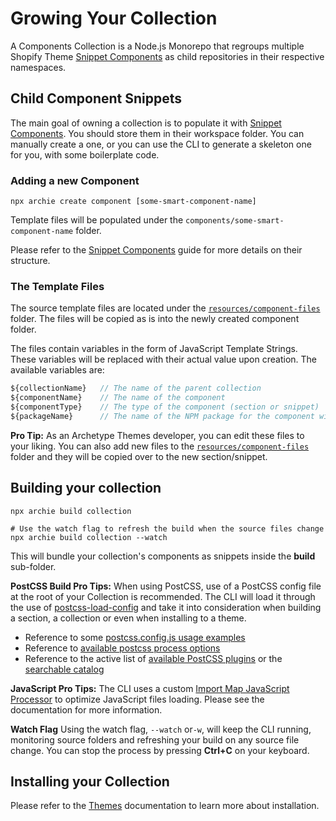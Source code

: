 # Growing Your Collection

A Components Collection is a Node.js Monorepo that regroups multiple Shopify
Theme [Snippet Components](Snippet-Components.md) as child repositories in their respective namespaces.

## Child Component Snippets

The main goal of owning a collection is to populate it with [Snippet Components](Snippet-Components.md). You should
store them in their workspace folder. You can manually create a one, or you can use the CLI to generate a skeleton one
for you, with some boilerplate code.

### Adding a new Component

```shell
npx archie create component [some-smart-component-name]
```

Template files will be populated under the `components/some-smart-component-name` folder.

Please refer to the [Snippet Components](Snippet-Components.md) guide for more details on their structure.

### The Template Files

The source template files are located under the [``resources/component-files``](../resources/component-files) folder.
The files will be copied as is into the newly created component folder.

The files contain variables in the form of JavaScript Template Strings. These variables will be replaced with their
actual value upon creation. The available variables are:

````javascript
${collectionName}   // The name of the parent collection
${componentName}    // The name of the component
${componentType}    // The type of the component (section or snippet)
${packageName}      // The name of the NPM package for the component with scope
````

**Pro Tip:** As an Archetype Themes developer, you can edit these files to your liking. You can also add new files to
the
[``resources/component-files``](../resources/component-files) folder and they will be copied over to the new
section/snippet.

## Building your collection

```shell
npx archie build collection

# Use the watch flag to refresh the build when the source files change
npx archie build collection --watch
```

This will bundle your collection's components as snippets inside the **build** sub-folder.

**PostCSS Build Pro Tips:**
When using PostCSS, use of a PostCSS config file at the root of your Collection is recommended. The CLI will load it
through the use of [postcss-load-config](https://www.npmjs.com/package/postcss-load-config) and take it into
consideration when building a section, a collection or even when installing to a theme.

- Reference to some [postcss.config.js usage examples](https://github.com/postcss/postcss#usage)
- Reference to [available postcss process options](https://postcss.org/api/#processoptions)
- Reference to the active list
  of [available PostCSS plugins](https://github.com/postcss/postcss/blob/main/docs/plugins.md) or
  the [searchable catalog](https://www.postcss.parts/)

**JavaScript Pro Tips:**
The CLI uses a custom [Import Map JavaScript Processor](Import-Map-JS-Processor.md) to optimize JavaScript files
loading. Please see the documentation for more information.

**Watch Flag**
Using the watch flag, `--watch` or`-w`, will keep the CLI running, monitoring source folders and refreshing your build
on any source file change. You can stop the process by pressing **Ctrl+C** on your keyboard.

## Installing your Collection

Please refer to the [Themes](Themes.md) documentation to learn more about installation.
